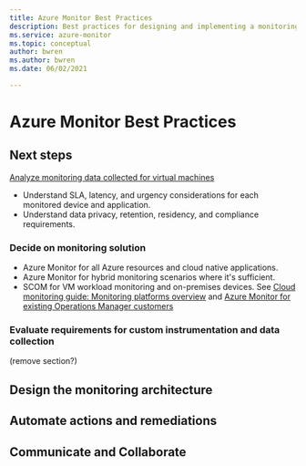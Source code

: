 ```yaml
---
title: Azure Monitor Best Practices
description: Best practices for designing and implementing a monitoring environment using Azure Monitor.
ms.service: azure-monitor
ms.topic: conceptual
author: bwren
ms.author: bwren
ms.date: 06/02/2021

---
```


# Azure Monitor Best Practices

## Next steps

[Analyze monitoring data collected for virtual machines](monitor-virtual-machine-analyze.md)





- Understand SLA, latency, and urgency considerations for each monitored device and application.
- Understand data privacy, retention, residency, and compliance requirements.

### Decide on monitoring solution

- Azure Monitor for all Azure resources and cloud native applications.
- Azure Monitor for hybrid monitoring scenarios where it's sufficient.
- SCOM for VM workload monitoring and on-premises devices. See [Cloud monitoring guide: Monitoring platforms overview](/azure/cloud-adoption-framework/manage/monitor/platform-overview) and [Azure Monitor for existing Operations Manager customers](azure-monitor-operations-manager.md)

### Evaluate requirements for custom instrumentation and data collection
(remove section?)

## Design the monitoring architecture



## Automate actions and remediations



## Communicate and Collaborate



